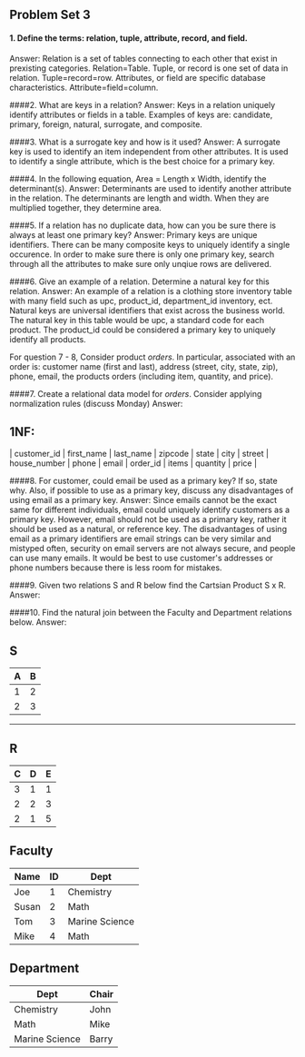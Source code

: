 ## Problem Set 3 

#### 1. Define the terms: relation, tuple, attribute, record, and field.
Answer: Relation is a set of tables connecting to each other that exist in prexisting categories. Relation=Table. Tuple, or record is one set of data in relation. Tuple=record=row. Attributes, or field are specific database characteristics. Attribute=field=column.  

####2. What are keys in a relation?
Answer: Keys in a relation uniquely identify attributes or fields in a table. Examples of keys are: candidate, primary, foreign, natural, surrogate, and composite. 

####3. What is a surrogate key and how is it used?
Answer: A surrogate key is used to identify an item independent from other attributes. It is used to identify a single attribute, which is the best choice for a primary key. 

####4. In the following equation, Area = Length x Width, identify the determinant(s).
Answer: Determinants are used to identify another attribute in the relation. The determinants are length and width. When they are multiplied together, they determine area. 

####5. If a relation has no duplicate data, how can you be sure there is always at least one primary key?
Answer: Primary keys are unique identifiers. There can be many composite keys to uniquely identify a single occurence. In order to make sure there is only one primary key, search through all the attributes to make sure only unqiue rows are delivered. 

####6. Give an example of a relation.  Determine a natural key for this relation.
Answer: An example of a relation is a clothing store inventory table with many field such as upc, product_id, department_id inventory, ect. Natural keys are universal identifiers that exist across the business world. The natural key in this table would be upc, a standard code for each product. The product_id could be considered a primary key to uniquely identify all products. 

  For question 7 - 8, Consider product *orders*.  In particular, associated with an order is: customer name (first and last), address (street, city, state, zip), phone, email, the products orders (including item, quantity, and price).  

####7. Create a relational data model for *orders*.  Consider applying normalization rules (discuss Monday)
Answer: 

1NF:
----
| customer_id | first_name | last_name | zipcode | state | city | street | house_number | phone | email | order_id | items | quantity | price |


####8. For customer, could email be used as a primary key?  If so, state why.  Also, if possible to use as a primary key, discuss any disadvantages of using email as a primary key.
Answer: Since emails cannot be the exact same for different individuals, email could uniquely identify customers as a primary key. However, email should not be used as a primary key, rather it should be used as a natural, or reference key. The disadvantages of using email as a primary identifiers are email strings can be very similar and mistyped often, security on email servers are not always secure, and people can use many emails. It would be best to use customer's addresses or phone numbers because there is less room for mistakes. 

####9. Given two relations S and R below find the Cartsian Product S x R. 
Answer: 

####10. Find the natural join between the Faculty and Department relations below.
Answer: 

S
--------------
| A | B |
|---|---|
| 1 | 2 |
| 2 | 3 |
---------

R
------------
| C | D | E |
|---|---|---|
| 3 | 1 | 1 |
| 2 | 2 | 3 |
| 2 | 1 | 5 |



Faculty
--------------
| Name | ID | Dept |
|-------|----|----------------|
| Joe | 1 | Chemistry |
| Susan | 2 | Math |
| Tom | 3 | Marine Science |
| Mike | 4 | Math |


Department
------------
| Dept | Chair  |
|---|---|
| Chemistry | John |
| Math | Mike |
| Marine Science | Barry |
